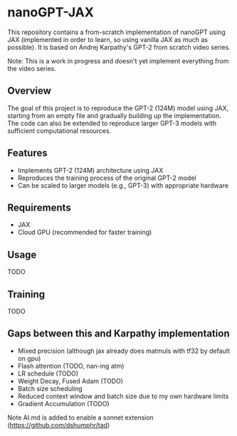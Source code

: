 # nanoGPT-JAX

This repository contains a from-scratch implementation of nanoGPT using JAX (implemented in order to learn, so using vanilla JAX as much as possible). It is based on Andrej Karpathy's GPT-2 from scratch video series.

Note: This is a work in progress and doesn't yet implement everything from the video series.

## Overview

The goal of this project is to reproduce the GPT-2 (124M) model using JAX, starting from an empty file and gradually building up the implementation. The code can also be extended to reproduce larger GPT-3 models with sufficient computational resources.

## Features

- Implements GPT-2 (124M) architecture using JAX
- Reproduces the training process of the original GPT-2 model
- Can be scaled to larger models (e.g., GPT-3) with appropriate hardware

## Requirements

- JAX
- Cloud GPU (recommended for faster training)

## Usage

TODO

## Training

TODO

## Gaps between this and Karpathy implementation
- Mixed precision (although jax already does matmuls with tf32 by default on gpu)
- Flash attention (TODO, nan-ing atm)
- LR schedule (TODO)
- Weight Decay, Fused Adam (TODO)
- Batch size scheduling
- Reduced context window and batch size due to my own hardware limits
- Gradient Accumulation (TODO)

Note AI.md is added to enable a sonnet extension (https://github.com/dshumphr/tad)